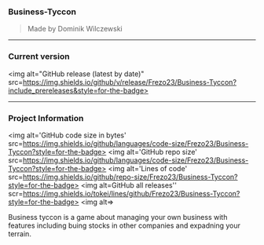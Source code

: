 ### Business-Tyccon

> Made by Dominik Wilczewski

---

### Current version

<img alt="GitHub release (latest by date)" src=https://img.shields.io/github/v/release/Frezo23/Business-Tyccon?include_prereleases&style=for-the-badge>

---

### Project Information

<img alt='GitHub code size in bytes' src=https://img.shields.io/github/languages/code-size/Frezo23/Business-Tyccon?style=for-the-badge> <img alt='GitHub repo size' src=https://img.shields.io/github/languages/code-size/Frezo23/Business-Tyccon?style=for-the-badge> <img alt='Lines of code' src=https://img.shields.io/github/repo-size/Frezo23/Business-Tyccon?style=for-the-badge>  <img alt=GitHub all releases''  scr=https://img.shields.io/tokei/lines/github/Frezo23/Business-Tyccon?style=for-the-badge>  <img alt=>

Business tyccon is a game about managing your own business with features including buing stocks in other companies and expadning your terrain.
